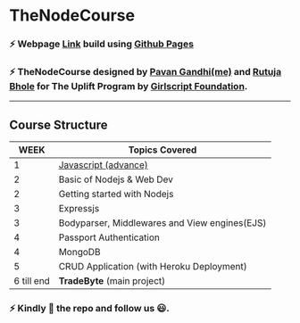 # TheNodeCourse
### :zap: Webpage [Link](https://iampavangandhi.github.io/TheNodeCourse/) build using [Github Pages](https://pages.github.com/)
### :zap: TheNodeCourse designed by [Pavan Gandhi(me)](https://github.com/iampavangandhi) and [Rutuja Bhole](https://github.com/vectorrb) for The Uplift Program by [Girlscript Foundation](https://www.girlscript.tech/home).

___

## Course Structure

WEEK | Topics Covered 
------- | --- 
1     | [Javascript (advance)](https://github.com/iampavangandhi/TheNodeCourse/blob/master/Week%2001%20Javascript%20Advance/README.md) 
2     | Basic of Nodejs & Web Dev
2     | Getting started with Nodejs
3     | Expressjs
3     | Bodyparser, Middlewares and View engines(EJS)
4     | Passport Authentication
4     | MongoDB
5     | CRUD Application (with Heroku Deployment)
6 till end     | **TradeByte** (main project)

### :zap: Kindly :star2: the repo and follow us :smiley:.
